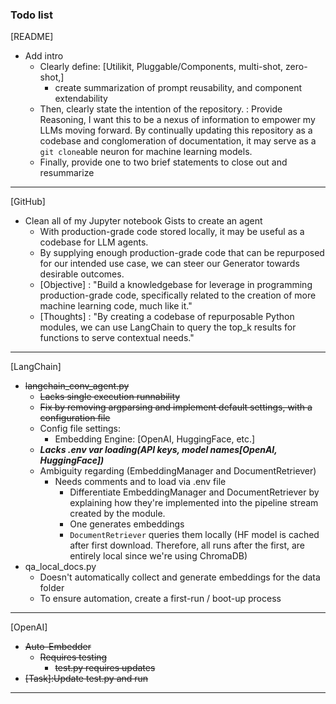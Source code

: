 ### Todo list

[README]

- Add intro
  - Clearly define: [Utilikit, Pluggable/Components, multi-shot, zero-shot,]
    - create summarization of prompt reusability, and component extendability
  - Then, clearly state the intention of the repository. : Provide Reasoning, I want this to be a nexus of information to empower my LLMs moving forward. By continually updating this repository as a codebase and conglomeration of documentation, it may serve as a `git clone`able neuron for machine learning models.
  - Finally, provide one to two brief statements to close out and resummarize

---

[GitHub]

- Clean all of my Jupyter notebook Gists to create an agent
  - With production-grade code stored locally, it may be useful as a codebase for LLM agents.
  - By supplying enough production-grade code that can be repurposed for our intended use case, we can steer our Generator towards desirable outcomes.
  - [Objective] : "Build a knowledgebase for leverage in programming production-grade code, specifically related to the creation of more machine learning code, much like it."
  - [Thoughts] : "By creating a codebase of repurposable Python modules,
    we can use LangChain to query the top_k results for functions to serve
    contextual needs."

---

[LangChain]

- ~~langchain_conv_agent.py~~
  - ~~Lacks single execution runnability~~
  - ~~Fix by removing argparsing and implement default settings, with a configuration file~~
  - Config file settings:
    - Embedding Engine: [OpenAI, HuggingFace, etc.]
  - ***Lacks .env var loading(API keys, model names[OpenAI, HuggingFace])***
  - Ambiguity regarding (EmbeddingManager and DocumentRetriever)
    - Needs comments and to load via .env file
      - Differentiate EmbeddingManager and DocumentRetriever by explaining how they're implemented into the pipeline stream created by the module.
      - One generates embeddings
      - `DocumentRetriever` queries them locally
        (HF model is cached after first download. Therefore, all runs after the first,
        are entirely local since we're using ChromaDB)
- qa_local_docs.py
  - Doesn't automatically collect and generate embeddings for the data folder
  - To ensure automation, create a first-run / boot-up process

---

[OpenAI]

- ~~Auto-Embedder~~
  - ~~Requires testing~~
    - ~~test.py requires updates~~
- ~~[Task]:Update test.py and run~~

---
